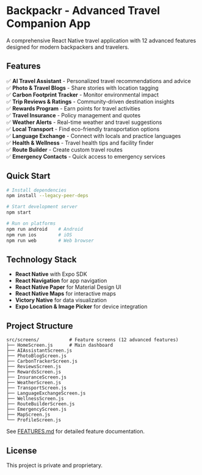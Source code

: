 # Backpackr - Advanced Travel Companion App

A comprehensive React Native travel application with 12 advanced features designed for modern backpackers and travelers.

## Features

✅ **AI Travel Assistant** - Personalized travel recommendations and advice  
✅ **Photo & Travel Blogs** - Share stories with location tagging  
✅ **Carbon Footprint Tracker** - Monitor environmental impact  
✅ **Trip Reviews & Ratings** - Community-driven destination insights  
✅ **Rewards Program** - Earn points for travel activities  
✅ **Travel Insurance** - Policy management and quotes  
✅ **Weather Alerts** - Real-time weather and travel suggestions  
✅ **Local Transport** - Find eco-friendly transportation options  
✅ **Language Exchange** - Connect with locals and practice languages  
✅ **Health & Wellness** - Travel health tips and facility finder  
✅ **Route Builder** - Create custom travel routes  
✅ **Emergency Contacts** - Quick access to emergency services  

## Quick Start

```bash
# Install dependencies
npm install --legacy-peer-deps

# Start development server
npm start

# Run on platforms
npm run android    # Android
npm run ios        # iOS  
npm run web        # Web browser
```

## Technology Stack

- **React Native** with Expo SDK
- **React Navigation** for app navigation
- **React Native Paper** for Material Design UI
- **React Native Maps** for interactive maps
- **Victory Native** for data visualization
- **Expo Location & Image Picker** for device integration

## Project Structure

```
src/screens/           # Feature screens (12 advanced features)
├── HomeScreen.js      # Main dashboard
├── AIAssistantScreen.js
├── PhotoBlogScreen.js
├── CarbonTrackerScreen.js
├── ReviewsScreen.js
├── RewardsScreen.js
├── InsuranceScreen.js
├── WeatherScreen.js
├── TransportScreen.js
├── LanguageExchangeScreen.js
├── WellnessScreen.js
├── RouteBuilderScreen.js
├── EmergencyScreen.js
├── MapScreen.js
└── ProfileScreen.js
```

See [FEATURES.md](FEATURES.md) for detailed feature documentation.

## License

This project is private and proprietary.
